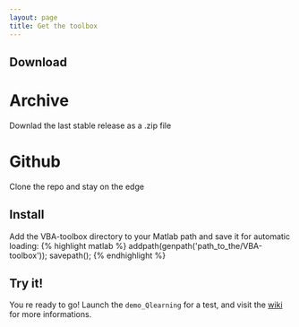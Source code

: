 ```yaml
---
layout: page
title: Get the toolbox
---
```


<h2>Download</h2>

<div class="download-option">
        <div class="button">
            <a class="fa fa-archive fa-5x" href="https://github.com/MBB-team/VBA-toolbox/archive/master.zip"></a>
        </div>
        <div class="description">
        <h1>Archive</h1>
        <p>Downlad the last stable release as a .zip file</p>
        </div>
</div>

<div class="download-option">
        <div class="button">
            <a class="fa fa-github-alt fa-5x" href="https://github.com/MBB-team/VBA-toolbox"></a>
        </div>
        <div class="description">
        <h1>Github</h1>
        <p>Clone the repo and stay on the edge</p>
        </div>
</div>


<h2>Install</h2>
<p> Add the VBA-toolbox directory to your Matlab path and save it for automatic loading:
{% highlight matlab %}
addpath(genpath('path_to_the/VBA-toolbox'));
 savepath();
{% endhighlight %}
</p>

<h2>Try it!</h2>
<p> You re ready to go! Launch the <code>demo_Qlearning</code> for a test, and visit the <a href="/wiki">wiki</a> for more informations. </p>



